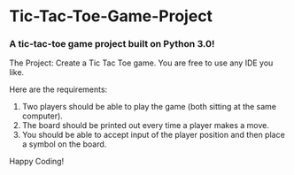 # Tic-Tac-Toe-Game-Project
### A tic-tac-toe game project built on Python 3.0!

The Project: Create a Tic Tac Toe game. You are free to use any IDE you like.

Here are the requirements:
1. Two players should be able to play the game (both sitting at the same computer). 
2. The board should be printed out every time a player makes a move. 
3. You should be able to accept input of the player position and then place a symbol on the board.

Happy Coding!
